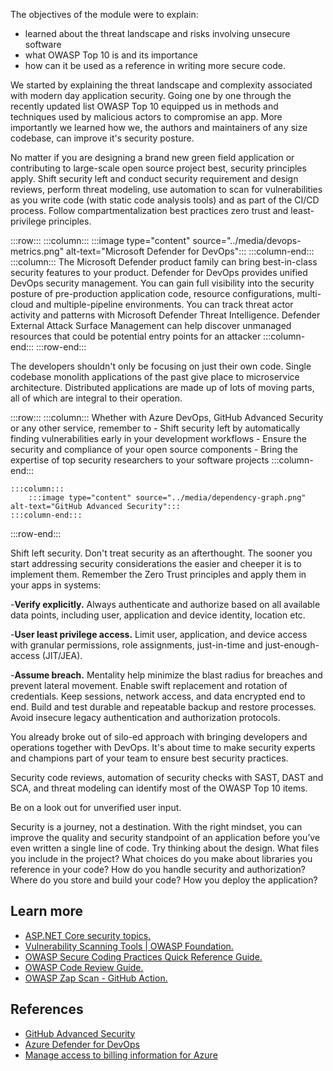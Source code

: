 The objectives of the module were to explain:

* learned about the threat landscape and risks involving unsecure software
* what OWASP Top 10 is and its importance
* how can it be used as a reference in writing more secure code.

We started by explaining the threat landscape and complexity associated with modern day application security. Going one by one through the recently updated list OWASP Top 10 equipped us in methods and techniques used by malicious actors to compromise an app. More importantly we learned how we, the authors and maintainers of any size codebase, can improve it's security posture.

No matter if you are designing a brand new green field application or contributing to large-scale open source project best, security principles apply. Shift security left and conduct security requirement and design reviews, perform threat modeling, use automation to scan for vulnerabilities as you write code (with static code analysis tools) and as part of the CI/CD process. Follow compartmentalization best practices zero trust and least-privilege principles.

:::row:::
    :::column:::
        :::image type="content" source="../media/devops-metrics.png" alt-text="Microsoft Defender for DevOps":::
    :::column-end:::
    :::column:::
        The Microsoft Defender product family can bring best-in-class security features to your product. Defender for DevOps provides unified DevOps security management. You can gain full visibility into the security posture of pre-production application code, resource configurations, multi-cloud and multiple-pipeline environments. You can track threat actor activity and patterns with Microsoft Defender Threat Intelligence. Defender External Attack Surface Management can help discover unmanaged resources that could be potential entry points for an attacker
    :::column-end:::
:::row-end:::

The developers shouldn't only be focusing on just their own code. Single codebase monolith applications of the past give place to microservice architecture. Distributed applications are made up of lots of moving parts, all of which are integral to their operation.

:::row:::
    :::column:::
        Whether with Azure DevOps, GitHub Advanced Security or any other service, remember to
        - Shift security left by automatically finding vulnerabilities early in your development workflows
        - Ensure the security and compliance of your open source components
        - Bring the expertise of top security researchers to your software projects
    :::column-end:::

    :::column:::
        :::image type="content" source="../media/dependency-graph.png" alt-text="GitHub Advanced Security":::
    :::column-end:::
:::row-end:::

Shift left security. Don't treat security as an afterthought. The sooner you start addressing security considerations the easier and cheeper it is to implement them.
Remember the Zero Trust principles and apply them in your apps in systems:

-**Verify explicitly.** Always authenticate and authorize based on all available data points, including user, application and device identity, location etc.

-**User least privilege access.** Limit user, application, and device access with granular permissions, role assignments, just-in-time and just-enough-access (JIT/JEA).

-**Assume breach.** Mentality help minimize the blast radius for breaches and prevent lateral movement. Enable swift replacement and rotation of credentials. Keep sessions, network access, and data encrypted end to end. Build and test durable and repeatable backup and restore processes. Avoid insecure legacy authentication and authorization protocols.

You already broke out of silo-ed approach with bringing developers and operations together with DevOps. It's about time to make security experts and champions part of your team to ensure best security practices.

Security code reviews, automation of security checks with SAST, DAST and SCA, and threat modeling can identify most of the OWASP Top 10 items.

Be on a look out for unverified user input.

Security is a journey, not a destination. With the right mindset, you can improve the quality and security standpoint of an application before you’ve even written a single line of code. Try thinking about the design. What files you include in the project? What choices do you make about libraries you reference in your code? How do you handle security and authorization? Where do you store and build your code? How you deploy the application?

## Learn more

* [ASP.NET Core security topics.](/aspnet/core/security)
* [Vulnerability Scanning Tools | OWASP Foundation.](https://owasp.org/www-community/Vulnerability_Scanning_Tools)
* [OWASP Secure Coding Practices Quick Reference Guide.](https://owasp.org/www-pdf-archive/OWASP_Code_Review_Guide-V1_1.pdf)
* [OWASP Code Review Guide.](https://owasp.org/www-pdf-archive/OWASP_SCP_Quick_Reference_Guide_v2.pdf)
* [OWASP Zap Scan - GitHub Action.](https://github.com/marketplace/actions/owasp-zap-full-scan)

## References

* [GitHub Advanced Security](/azure/active-directory/users-groups-roles/directory-assign-admin-roles)
* [Azure Defender for DevOps](/azure/defender-for-cloud/defender-for-devops-introduction)
* [Manage access to billing information for Azure](/azure/billing/billing-manage-access)
